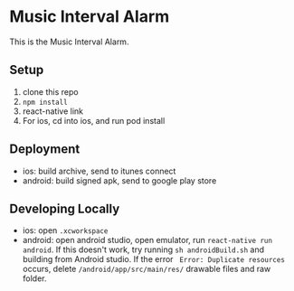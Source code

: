 # Music Interval Alarm
This is the Music Interval Alarm.

## Setup
1.  clone this repo
2.  `npm install`
3. react-native link
4. For ios, cd into ios, and run pod install
## Deployment
- ios: build archive, send to itunes connect
- android: build signed apk, send to google play store

## Developing Locally
- ios: open `.xcworkspace` 
- android: open android studio, open emulator, run `react-native run android`. If this doesn't work, try running `sh androidBuild.sh` and building from Android studio. If the error ` Error: Duplicate resources` occurs, delete `/android/app/src/main/res/` drawable files and raw folder.